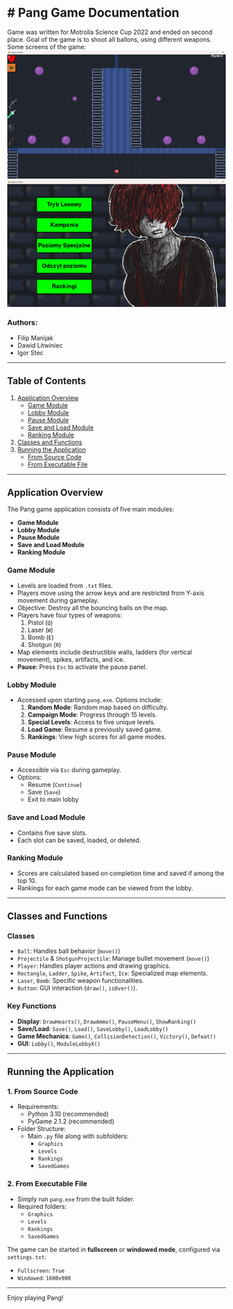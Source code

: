 # # Pang Game Documentation
Game was written for Motrolla Science Cup 2022 and ended on second place. Goal of the game is to shoot all ballons, using different weapons. Some screens of the game:
![gameplay](screen4.png)
![lobby](screen5.png)
### Authors:
- Filip Manijak
- Dawid Litwiniec
- Igor Stec

---

## Table of Contents
1. [Application Overview](#application-overview)
    - [Game Module](#game-module)
    - [Lobby Module](#lobby-module)
    - [Pause Module](#pause-module)
    - [Save and Load Module](#save-and-load-module)
    - [Ranking Module](#ranking-module)
2. [Classes and Functions](#classes-and-functions)
3. [Running the Application](#running-the-application)
    - [From Source Code](#from-source-code)
    - [From Executable File](#from-executable-file)

---

## Application Overview

The Pang game application consists of five main modules:
- **Game Module** 
- **Lobby Module** 
- **Pause Module** 
- **Save and Load Module** 
- **Ranking Module**

### Game Module
- Levels are loaded from `.txt` files.
- Players move using the arrow keys and are restricted from Y-axis movement during gameplay.
- Objective: Destroy all the bouncing balls on the map.
- Players have four types of weapons:
  1. Pistol (`Q`)
  2. Laser (`W`)
  3. Bomb (`E`)
  4. Shotgun (`R`)
- Map elements include destructible walls, ladders (for vertical movement), spikes, artifacts, and ice.
- **Pause**: Press `Esc` to activate the pause panel.

### Lobby Module
- Accessed upon starting `pang.exe`. Options include:
  1. **Random Mode**: Random map based on difficulty.
  2. **Campaign Mode**: Progress through 15 levels.
  3. **Special Levels**: Access to five unique levels.
  4. **Load Game**: Resume a previously saved game.
  5. **Rankings**: View high scores for all game modes.

### Pause Module
- Accessible via `Esc` during gameplay.
- Options:
  - Resume (`Continue`)
  - Save (`Save`)
  - Exit to main lobby

### Save and Load Module
- Contains five save slots.
- Each slot can be saved, loaded, or deleted.

### Ranking Module
- Scores are calculated based on completion time and saved if among the top 10.
- Rankings for each game mode can be viewed from the lobby.

---

## Classes and Functions

### Classes
- `Ball`: Handles ball behavior (`move()`)
- `Projectile` & `ShotgunProjectile`: Manage bullet movement (`move()`)
- `Player`: Handles player actions and drawing graphics.
- `Rectangle`, `Ladder`, `Spike`, `Artifact`, `Ice`: Specialized map elements.
- `Laser`, `Bomb`: Specific weapon functionalities.
- `Button`: GUI interaction (`draw()`, `isOver()`).

### Key Functions
- **Display**: `DrawHearts()`, `DrawAmmo()`, `PauseMenu()`, `ShowRanking()`
- **Save/Load**: `Save()`, `Load()`, `SaveLobby()`, `LoadLobby()`
- **Game Mechanics**: `Game()`, `CollisionDetection()`, `Victory()`, `Defeat()`
- **GUI**: `Lobby()`, `ModuleLobbyX()`

---

## Running the Application

### 1. From Source Code
- Requirements:
  - Python 3.10 (recommended)
  - PyGame 2.1.2 (recommended)
- Folder Structure:
  - Main `.py` file along with subfolders:
    - `Graphics`
    - `Levels`
    - `Rankings`
    - `SavedGames`

### 2. From Executable File
- Simply run `pang.exe` from the built folder.
- Required folders:
  - `Graphics`
  - `Levels`
  - `Rankings`
  - `SavedGames`

The game can be started in **fullscreen** or **windowed mode**, configured via `settings.txt`:
- `Fullscreen`: `True`
- `Windowed`: `1600x900`

---

Enjoy playing Pang!
